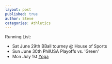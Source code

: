 ```yaml
---
layout: post
published: true
author: Steve
categories: Athletics
---
```


Running List: 

-  Sat June 29th BBall tourney @ House of Sports
-  Sun June 30th PhilUSA Playoffs vs. 'Green'
-  Mon July 1st [Yoga](https://www.instagram.com/tvyogi)

  

